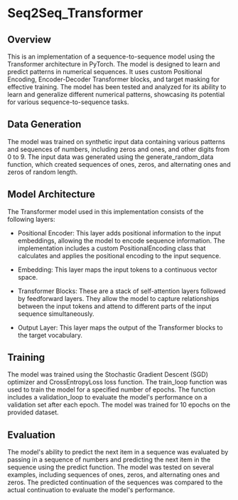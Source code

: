 # Seq2Seq_Transformer

## Overview

This is an implementation of a sequence-to-sequence model using the Transformer architecture in PyTorch. The model is designed to learn and predict patterns in numerical sequences. It uses custom Positional Encoding, Encoder-Decoder Transformer blocks, and target masking for effective training. The model has been tested and analyzed for its ability to learn and generalize different numerical patterns, showcasing its potential for various sequence-to-sequence tasks.


## Data Generation

The model was trained on synthetic input data containing various patterns and sequences of numbers, including zeros and ones, and other digits from 0 to 9. The input data was generated using the generate_random_data function, which created sequences of ones, zeros, and alternating ones and zeros of random length.

## Model Architecture

The Transformer model used in this implementation consists of the following layers:

- Positional Encoder: This layer adds positional information to the input embeddings, allowing the model to encode sequence information. The implementation includes a custom PositionalEncoding class that calculates and applies the positional encoding to the input sequence.

- Embedding: This layer maps the input tokens to a continuous vector space.

- Transformer Blocks: These are a stack of self-attention layers followed by feedforward layers. They allow the model to capture relationships between the input tokens and attend to different parts of the input sequence simultaneously.

- Output Layer: This layer maps the output of the Transformer blocks to the target vocabulary.

## Training

The model was trained using the Stochastic Gradient Descent (SGD) optimizer and CrossEntropyLoss loss function. The train_loop function was used to train the model for a specified number of epochs. The function includes a validation_loop to evaluate the model's performance on a validation set after each epoch. The model was trained for 10 epochs on the provided dataset.


## Evaluation

The model's ability to predict the next item in a sequence was evaluated by passing in a sequence of numbers and predicting the next item in the sequence using the predict function. The model was tested on several examples, including sequences of ones, zeros, and alternating ones and zeros. The predicted continuation of the sequences was compared to the actual continuation to evaluate the model's performance.
